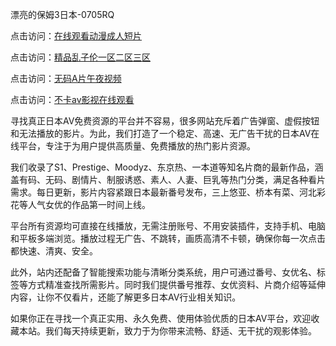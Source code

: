 漂亮的保姆3日本-0705RQ

点击访问：<a href="https://rtj-3zo.pages.dev/">在线观看动漫成人短片</a>

点击访问：<a href="https://vassv.pages.dev/">精品乱子伦一区二区三区</a>

点击访问：<a href="https://gsd-agv.pages.dev/">无码A片午夜视频</a>

点击访问：<a href="https://gda-c7m.pages.dev/">不卡av影视在线观看</a>

寻找真正日本AV免费资源的平台并不容易，很多网站充斥着广告弹窗、虚假按钮和无法播放的影片。为此，我们打造了一个稳定、高速、无广告干扰的日本AV在线平台，专注于为用户提供高质量、免费播放的热门影片资源。

我们收录了S1、Prestige、Moodyz、东京热、一本道等知名片商的最新作品，涵盖有码、无码、剧情片、制服诱惑、素人、人妻、巨乳等热门分类，满足各种看片需求。每日更新，影片内容紧跟日本最新番号发布，三上悠亚、桥本有菜、河北彩花等人气女优的作品第一时间上线。

平台所有资源均可直接在线播放，无需注册账号、不用安装插件，支持手机、电脑和平板多端浏览。播放过程无广告、不跳转，画质高清不卡顿，确保你每一次点击都快速、清爽、安全。

此外，站内还配备了智能搜索功能与清晰分类系统，用户可通过番号、女优名、标签等方式精准查找所需影片。同时我们提供番号推荐、女优资料、片商介绍等延伸内容，让你不仅看片，还能了解更多日本AV行业相关知识。

如果你正在寻找一个真正实用、永久免费、使用体验优质的日本AV平台，欢迎收藏本站。我们每天持续更新，致力于为你带来流畅、舒适、无干扰的观影体验。

<span style="display:none;">[Canonical link](https://github.com/R20250705/So11 ）</span>
